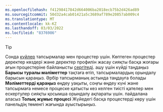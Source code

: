 ```yaml
---
ms.openlocfilehash: f41298417842d664006ba2018ecb75b2d426ad89
ms.sourcegitcommit: 50d32a4cab01421a5c3689af789e20857ab009c4
ms.translationtype: MT
ms.contentlocale: kk-KZ
ms.lasthandoff: 03/03/2022
ms.locfileid: "8376986"
---
```

> [!TIP] 
> Сонда [күйлер](../audience-insights/system.md#status-definitions) тапсырмалар мен процестер үшін. Көптеген процестер деректер көздері және деректер профилін жасау сияқты басқа жоғары ағын процестеріне байланысты [сергітеді](../audience-insights/system.md#refresh-processes). ашу үшін күйді таңдаңыз **Барысы туралы мәліметтер** тақтаға өтіп, тапсырмалардың орындалу барысын қараңыз. Әрбір тапсырманың астында таңдауға болады **Мәліметтерді қараңыз** өңдеу уақыты, соңғы өңдеу күні және тапсырмаға немесе процеске қатысты кез келген тиісті қателер мен ескертулер сияқты қосымша орындалу ақпараты үшін. пайдалана аласыз **Толық жұмыс процесі** Жүйедегі басқа процестерді көру үшін панельдің төменгі жағында ауыстырыңыз.